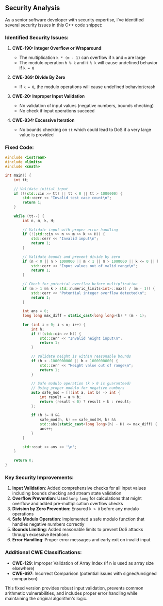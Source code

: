 ## Security Analysis

As a senior software developer with security expertise, I've identified several security issues in this C++ code snippet:

### Identified Security Issues:

1. **CWE-190: Integer Overflow or Wraparound**
   - The multiplication `k * (m - 1)` can overflow if `k` and `m` are large
   - The modulo operation `h % k` and `H % k` will cause undefined behavior if `k = 0`

2. **CWE-369: Divide By Zero**
   - If `k = 0`, the modulo operations will cause undefined behavior/crash

3. **CWE-20: Improper Input Validation**
   - No validation of input values (negative numbers, bounds checking)
   - No check if input operations succeed

4. **CWE-834: Excessive Iteration**
   - No bounds checking on `tt` which could lead to DoS if a very large value is provided

### Fixed Code:

```cpp
#include <iostream>
#include <limits>
#include <cmath>

int main() {
    int tt;
    
    // Validate initial input
    if (!(std::cin >> tt) || tt < 0 || tt > 1000000) {
        std::cerr << "Invalid test case count\n";
        return 1;
    }
    
    while (tt--) {
        int n, m, k, H;
        
        // Validate input with proper error handling
        if (!(std::cin >> n >> m >> k >> H)) {
            std::cerr << "Invalid input\n";
            return 1;
        }
        
        // Validate bounds and prevent divide by zero
        if (n < 0 || n > 1000000 || m < 1 || m > 1000000 || k <= 0 || k > 1000000) {
            std::cerr << "Input values out of valid range\n";
            return 1;
        }
        
        // Check for potential overflow before multiplication
        if (m > 1 && k > std::numeric_limits<int>::max() / (m - 1)) {
            std::cerr << "Potential integer overflow detected\n";
            return 1;
        }
        
        int ans = 0;
        long long max_diff = static_cast<long long>(k) * (m - 1);
        
        for (int i = 0; i < n; i++) {
            int h;
            if (!(std::cin >> h)) {
                std::cerr << "Invalid height input\n";
                return 1;
            }
            
            // Validate height is within reasonable bounds
            if (h < -1000000000 || h > 1000000000) {
                std::cerr << "Height value out of range\n";
                return 1;
            }
            
            // Safe modulo operation (k > 0 is guaranteed)
            // Using proper modulo for negative numbers
            auto safe_mod = [](int a, int b) -> int {
                int result = a % b;
                return (result < 0) ? result + b : result;
            };
            
            if (h != H && 
                safe_mod(h, k) == safe_mod(H, k) && 
                std::abs(static_cast<long long>(h) - H) <= max_diff) {
                ans++;
            }
        }
        
        std::cout << ans << '\n';
    }
    
    return 0;
}
```

### Key Security Improvements:

1. **Input Validation**: Added comprehensive checks for all input values including bounds checking and stream state validation
2. **Overflow Prevention**: Used `long long` for calculations that might overflow and added pre-multiplication overflow checks
3. **Division by Zero Prevention**: Ensured `k > 0` before any modulo operations
4. **Safe Modulo Operation**: Implemented a safe modulo function that handles negative numbers correctly
5. **Bounds Limiting**: Added reasonable limits to prevent DoS attacks through excessive iterations
6. **Error Handling**: Proper error messages and early exit on invalid input

### Additional CWE Classifications:
- **CWE-129**: Improper Validation of Array Index (if n is used as array size elsewhere)
- **CWE-697**: Incorrect Comparison (potential issues with signed/unsigned comparison)

This fixed version provides robust input validation, prevents common arithmetic vulnerabilities, and includes proper error handling while maintaining the original algorithm's logic.